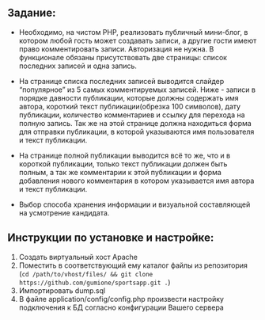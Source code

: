 ## Задание:

- Необходимо, на чистом PHP, реализовать публичный мини-блог, в котором любой гость может
создавать записи, а другие гости имеют право комментировать записи. Авторизация не нужна.
В функционале обязаны присутствовать две страницы: список последних записей и одна запись.

- На странице списка последних записей выводится слайдер “популярное” из 5 самых
комментируемых записей. Ниже - записи в порядке давности публикации, которые должны
содержать имя автора, короткий текст публикации(обрезка 100 символов), дату публикации,
количество комментариев и ссылку для перехода на полную запись. Так же на этой странице
должна находиться форма для отправки публикации, в которой указываются имя пользователя и
текст публикации.

- На странице полной публикации выводится всё то же, что и в короткой публикации, только текст
публикации должен быть полным, а так же комментарии к этой публикации и форма добавления
нового комментария в котором указывается имя автора и текст публикации.

- Выбор способа хранения информации и визуальной составляющей на усмотрение кандидата. 

## Инструкции по установке и настройке:

1. Создать виртуальный хост Apache
2. Поместить в соответствующий ему каталог файлы из репозитория (```cd /path/to/vhost/files/ && git clone https://github.com/gumione/sportsapp.git .```)
3. Импортировать dump.sql
4. В файле application/config/config.php произвести настройку подключения к БД согласно конфигурации Вашего сервера